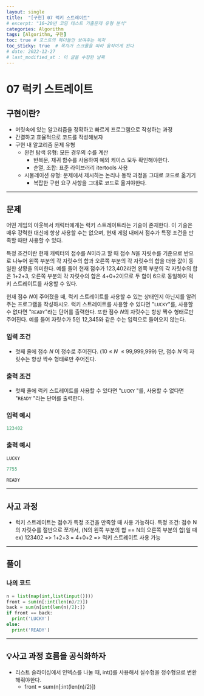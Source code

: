 ```yaml
---
layout: single
title:  "[구현] 07 럭키 스트레이트"
# excerpt: "16~20년 코딩 테스트 기출문제 유형 분석"
categories: Algorithm
tags: [Algorithm, 구현]
toc: true # 포스트의 헤더들만 보여주는 목차 
toc_sticky: true  # 목차가 스크롤을 따라 움직이게 된다
# date: 2022-12-27
# last_modified_at : 이 글을 수정한 날짜
---
```


# 07 럭키 스트레이트

## **구현이란?**

- 머릿속에 있는 알고리즘을 정확하고 빠르게 프로그램으로 작성하는 과정
- 간결하고 효율적으로 코드를 작성해보자
- 구현 내 알고리즘 문제 유형
    - 완전 탐색 유형: 모든 경우의 수를 계산
        - 반복문, 재귀 함수를 사용하여 예외 케이스 모두 확인해야한다.
        - 순열, 조합: 표준 라이브러리 itertools 사용
    - 시물레이션 유형: 문제에서 제시하는 논리나 동작 과정을 그대로 코드로 옮기기
        - 복잡한 구현 요구 사항을 그대로 코드로 옮겨야한다.

---

## 문제

어떤 게임의 아웃복서 캐릭터에게는 럭키 스트레이트라는 기술이 존재한다. 이 기술은 매우 강력한 대신에 항상 사용할 수는 없으며, 현재 게임 내에서 점수가 특정 조건을 만족할 때만 사용할 수 있다.

특정 조건이란 현재 캐릭터의 점수를 *N*이라고 할 때 점수 *N*을 자릿수를 기준으로 반으로 나누어 왼쪽 부분의 각 자릿수의 합과 오른쪽 부분의 각 자릿수의 합을 더한 값이 동일한 상황을 의미한다. 예를 들어 현재 점수가 123,402라면 왼쪽 부분의 각 자릿수의 합은 1+2+3, 오른쪽 부분의 각 자릿수의 합은 4+0+2이므로 두 합이 6으로 동일하여 럭키 스트레이트를 사용할 수 있다.

현재 점수 *N*이 주어졌을 때, 럭키 스트레이트를 사용할 수 있는 상태인지 아닌지를 알려주는 프로그램을 작성하시오. 럭키 스트레이트를 사용할 수 있다면 "`LUCKY`"를, 사용할 수 없다면 "`READY`"라는 단어를 출력한다. 또한 점수 *N*의 자릿수는 항상 짝수 형태로만 주어진다. 예를 들어 자릿수가 5인 12,345와 같은 수는 입력으로 들어오지 않는다.

### 입력 조건

- 첫째 줄에 점수 *N*
이 정수로 주어진다. (10 ≤ *N*
 ≤ 99,999,999) 단, 점수 *N*
의 자릿수는 항상 짝수 형태로만 주어진다.

### 출력 조건

- 첫째 줄에 럭키 스트레이트를 사용할 수 있다면 "`LUCKY`
"를, 사용할 수 없다면 "`READY`
"라는 단어를 출력한다.

### **입력 예시**

```python
123402
```

### **출력 예시**

```python
LUCKY
```

```python
7755
```

```python
READY
```

---

## 사고 과정

- 럭키 스트레이트는 점수가 특정 조건을 만족할 때 사용 가능하다.
특정 조건: 점수 N의 자릿수를 절반으로 쪼개서,
(N의 왼쪽 부분의 합 == N의 오른쪽 부분의 합)일 때
ex) 123402 => 1+2+3 = 4+0+2 => 럭키 스트레이트 사용 가능

---

## 풀이

### **나의 코드**

```python
n = list(map(int,list(input())))
front = sum(n[:int(len(n)/2)])
back = sum(n[int(len(n)/2):])
if front == back:
  print('LUCKY')
else:
  print('READY')
```

---

## 💡**사고 과정 흐름**을 **공식화**하자

- 리스트 슬라이싱에서 인덱스를 나눌 때, int()를 사용해서 실수형을 정수형으로 변환해줘야한다.
    - front = sum(n[:int(len(n)/2)])